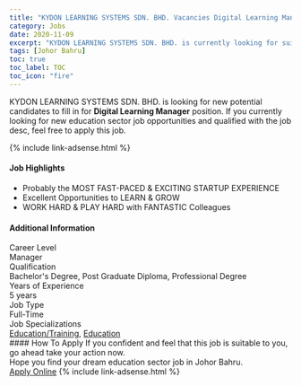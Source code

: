 ```yaml
---
title: "KYDON LEARNING SYSTEMS SDN. BHD. Vacancies Digital Learning Manager" 
category: Jobs 
date: 2020-11-09 
excerpt: "KYDON LEARNING SYSTEMS SDN. BHD. is currently looking for suitable person to fill in the Digital Learning Manager which positioned at Johor Bahru" 
tags: [Johor Bahru] 
toc: true 
toc_label: TOC 
toc_icon: "fire" 
--- 
```


<p>KYDON LEARNING SYSTEMS SDN. BHD. is looking for new potential candidates to fill in for <b>Digital Learning Manager</b> position. If you currently looking for new education sector job opportunities and qualified with the job desc, feel free to apply this job.
</p>{% include link-adsense.html %} 
 <div><div><div><h4>Job Highlights</h4></div></div><div><ul><li><div><div><div><div></div></div></div><div><span>Probably the MOST FAST-PACED &amp; EXCITING STARTUP EXPERIENCE</span></div></div></li><li><div><div><div><div></div></div></div><div><span>Excellent Opportunities to LEARN &amp; GROW</span></div></div></li><li><div><div><div><div></div></div></div><div><span>WORK HARD &amp; PLAY HARD with FANTASTIC Colleagues</span></div></div></li></ul></div></div> 
<div><div><div><h4>Additional Information</h4></div></div><div><div><div><div><div><div><div><div><span>Career Level</span></div></div><div><span>Manager</span></div></div></div></div><div><div><div><div><div><span>Qualification</span></div></div><div><span>Bachelor's Degree, Post Graduate Diploma, Professional Degree</span></div></div></div></div><div><div><div><div><div><span>Years of Experience</span></div></div><div><span>5 years</span></div></div></div></div><div><div><div><div><div><span>Job Type</span></div></div><div><span>Full-Time</span></div></div></div></div><div><div><div><div><div><span>Job Specializations</span></div></div><div><span><a href="/en/job-search/education-training-jobs/">Education/Training</a>, <a href="/en/job-search/education-jobs/">Education</a></span></div></div></div></div></div></div></div></div> 
#### How To Apply 
If you confident and feel that this job is suitable to you, go ahead take your action now. <br/> 
Hope you find your dream education sector job in Johor Bahru. <br/> 
<a href="https://www.jobstreet.com.my/en/job/digital-learning-manager-4419979?jobId=jobstreet-my-job-4419979&sectionRank=9&token=0~6ffc1593-e57c-4ea3-9cd4-7b242577603c&fr=SRP%20View%20In%20New%20Ta" class="btn btn--info" target="_blank" rel="nofollow noopenner">Apply Online</a> 
{% include link-adsense.html %} 